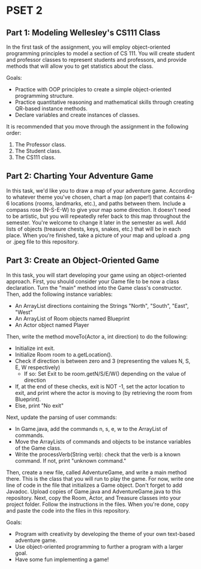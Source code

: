 # PSET 2
## Part 1: Modeling Wellesley's CS111 Class
In the first task of the assignment, you will employ object-oriented 
programming principles to model a section of CS 111. You will create student 
and professor classes to represent students and professors, and provide 
methods that will allow you to get statistics about the class.

Goals:
* Practice with OOP principles to create a simple object-oriented programming 
 structure.
* Practice quantitative reasoning and mathematical skills through creating 
 QR-based instance methods.
* Declare variables and create instances of classes.

It is recommended that you move through the assignment in the following order:
1. The Professor class.
2. The Student class.
3. The CS111 class.

## Part 2: Charting Your Adventure Game
In this task, we'd like you to draw a map of your adventure game. According to 
whatever theme you've chosen, chart a map (on paper!) that contains 4-6 locations
(rooms, landmarks, etc.), and paths between them. Include a compass rose (N-S-E-W)
to give your map some direction. It doesn't need to be artistic, but you 
will repeatedly refer back to this map throughout the semester. You're welcome 
to change it later in the semester as well. Add lists of objects (treasure chests, 
keys, snakes, etc.) that will be in each place.
When you're finished, take a picture of your map and upload a .png or .jpeg file to 
this repository.

## Part 3: Create an Object-Oriented Game
In this task, you will start developing your game using an object-oriented approach.
First, you should consider your Game file to be now a class declaration. Turn the 
"main" method into the Game class's constructor. Then, add the following 
instance variables:
 * An ArrayList directions containing the Strings "North", "South", "East", 
   "West"
 * An ArrayList of Room objects named Blueprint
 * An Actor object named Player

Then, write the method moveTo(Actor a, int direction) to do the following:
 * Initialize int exit.
 * Initialize Room room to a.getLocation().
 * Check if direction is between zero and 3 (representing the values N, S, E, W
   respectively)
     * If so: Set Exit to be room.getN/S/E/W() depending on the value of 
       direction
 * If, at the end of these checks, exit is NOT -1, set the actor location to 
   exit, and print where the actor is moving to (by retrieving the room from 
   Blueprint).
 * Else, print "No exit"

Next, update the parsing of user commands:
 * In Game.java, add the commands n, s, e, w to the ArrayList of commands.
 * Move the ArrayLists of commands and objects to be instance variables of 
   the Game class.
 * Write the processVerb(String verb): check that the verb is a known command. 
   If not, print "unknown command."

Then, create a new file, called AdventureGame, and write a main method there. 
This is the class that you will run to play the game. For now, write one line of 
code in the file that initializes a Game object. Don't forget to add Javadoc. 
Upload copies of Game.java and AdventureGame.java to this repository.
Next, copy the Room, Actor, and Treasure classes into your project folder. Follow 
the instructions in the files. When you're done, copy and paste the code into the 
files in this repository.

Goals:
 * Program with creativity by developing the theme of your own text-based 
  adventure game.
 * Use object-oriented programming to further a program with a larger goal.
 * Have some fun implementing a game!